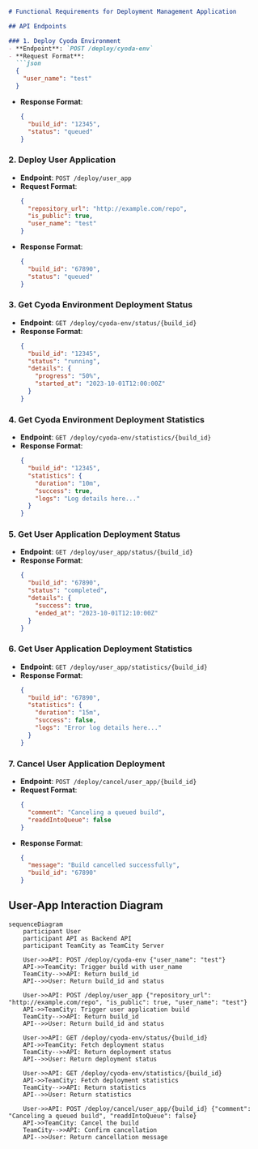 ```markdown
# Functional Requirements for Deployment Management Application

## API Endpoints

### 1. Deploy Cyoda Environment
- **Endpoint**: `POST /deploy/cyoda-env`
- **Request Format**:
  ```json
  {
    "user_name": "test"
  }
  ```
- **Response Format**:
  ```json
  {
    "build_id": "12345",
    "status": "queued"
  }
  ```

### 2. Deploy User Application
- **Endpoint**: `POST /deploy/user_app`
- **Request Format**:
  ```json
  {
    "repository_url": "http://example.com/repo",
    "is_public": true,
    "user_name": "test"
  }
  ```
- **Response Format**:
  ```json
  {
    "build_id": "67890",
    "status": "queued"
  }
  ```

### 3. Get Cyoda Environment Deployment Status
- **Endpoint**: `GET /deploy/cyoda-env/status/{build_id}`
- **Response Format**:
  ```json
  {
    "build_id": "12345",
    "status": "running",
    "details": {
      "progress": "50%",
      "started_at": "2023-10-01T12:00:00Z"
    }
  }
  ```

### 4. Get Cyoda Environment Deployment Statistics
- **Endpoint**: `GET /deploy/cyoda-env/statistics/{build_id}`
- **Response Format**:
  ```json
  {
    "build_id": "12345",
    "statistics": {
      "duration": "10m",
      "success": true,
      "logs": "Log details here..."
    }
  }
  ```

### 5. Get User Application Deployment Status
- **Endpoint**: `GET /deploy/user_app/status/{build_id}`
- **Response Format**:
  ```json
  {
    "build_id": "67890",
    "status": "completed",
    "details": {
      "success": true,
      "ended_at": "2023-10-01T12:10:00Z"
    }
  }
  ```

### 6. Get User Application Deployment Statistics
- **Endpoint**: `GET /deploy/user_app/statistics/{build_id}`
- **Response Format**:
  ```json
  {
    "build_id": "67890",
    "statistics": {
      "duration": "15m",
      "success": false,
      "logs": "Error log details here..."
    }
  }
  ```

### 7. Cancel User Application Deployment
- **Endpoint**: `POST /deploy/cancel/user_app/{build_id}`
- **Request Format**:
  ```json
  {
    "comment": "Canceling a queued build",
    "readdIntoQueue": false
  }
  ```
- **Response Format**:
  ```json
  {
    "message": "Build cancelled successfully",
    "build_id": "67890"
  }
  ```

## User-App Interaction Diagram

```mermaid
sequenceDiagram
    participant User
    participant API as Backend API
    participant TeamCity as TeamCity Server

    User->>API: POST /deploy/cyoda-env {"user_name": "test"}
    API->>TeamCity: Trigger build with user_name
    TeamCity-->>API: Return build_id
    API-->>User: Return build_id and status

    User->>API: POST /deploy/user_app {"repository_url": "http://example.com/repo", "is_public": true, "user_name": "test"}
    API->>TeamCity: Trigger user application build
    TeamCity-->>API: Return build_id
    API-->>User: Return build_id and status

    User->>API: GET /deploy/cyoda-env/status/{build_id}
    API->>TeamCity: Fetch deployment status
    TeamCity-->>API: Return deployment status
    API-->>User: Return deployment status

    User->>API: GET /deploy/cyoda-env/statistics/{build_id}
    API->>TeamCity: Fetch deployment statistics
    TeamCity-->>API: Return statistics
    API-->>User: Return statistics

    User->>API: POST /deploy/cancel/user_app/{build_id} {"comment": "Canceling a queued build", "readdIntoQueue": false}
    API->>TeamCity: Cancel the build
    TeamCity-->>API: Confirm cancellation
    API-->>User: Return cancellation message
```
```